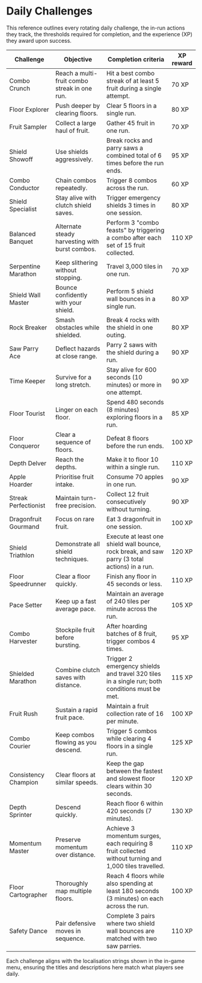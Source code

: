 # Daily Challenges

This reference outlines every rotating daily challenge, the in-run actions they track, the thresholds required for completion, and the experience (XP) they award upon success.

| Challenge | Objective | Completion criteria | XP reward |
| --- | --- | --- | --- |
| Combo Crunch | Reach a multi-fruit combo streak in one run. | Hit a best combo streak of at least 5 fruit during a single attempt. | 70 XP |
| Floor Explorer | Push deeper by clearing floors. | Clear 5 floors in a single run. | 80 XP |
| Fruit Sampler | Collect a large haul of fruit. | Gather 45 fruit in one run. | 70 XP |
| Shield Showoff | Use shields aggressively. | Break rocks and parry saws a combined total of 6 times before the run ends. | 95 XP |
| Combo Conductor | Chain combos repeatedly. | Trigger 8 combos across the run. | 60 XP |
| Shield Specialist | Stay alive with clutch shield saves. | Trigger emergency shields 3 times in one session. | 80 XP |
| Balanced Banquet | Alternate steady harvesting with burst combos. | Perform 3 "combo feasts" by triggering a combo after each set of 15 fruit collected. | 110 XP |
| Serpentine Marathon | Keep slithering without stopping. | Travel 3,000 tiles in one run. | 70 XP |
| Shield Wall Master | Bounce confidently with your shield. | Perform 5 shield wall bounces in a single run. | 80 XP |
| Rock Breaker | Smash obstacles while shielded. | Break 4 rocks with the shield in one outing. | 80 XP |
| Saw Parry Ace | Deflect hazards at close range. | Parry 2 saws with the shield during a run. | 90 XP |
| Time Keeper | Survive for a long stretch. | Stay alive for 600 seconds (10 minutes) or more in one attempt. | 90 XP |
| Floor Tourist | Linger on each floor. | Spend 480 seconds (8 minutes) exploring floors in a run. | 85 XP |
| Floor Conqueror | Clear a sequence of floors. | Defeat 8 floors before the run ends. | 100 XP |
| Depth Delver | Reach the depths. | Make it to floor 10 within a single run. | 110 XP |
| Apple Hoarder | Prioritise fruit intake. | Consume 70 apples in one run. | 90 XP |
| Streak Perfectionist | Maintain turn-free precision. | Collect 12 fruit consecutively without turning. | 90 XP |
| Dragonfruit Gourmand | Focus on rare fruit. | Eat 3 dragonfruit in one session. | 100 XP |
| Shield Triathlon | Demonstrate all shield techniques. | Execute at least one shield wall bounce, rock break, and saw parry (3 total actions) in a run. | 120 XP |
| Floor Speedrunner | Clear a floor quickly. | Finish any floor in 45 seconds or less. | 110 XP |
| Pace Setter | Keep up a fast average pace. | Maintain an average of 240 tiles per minute across the run. | 105 XP |
| Combo Harvester | Stockpile fruit before bursting. | After hoarding batches of 8 fruit, trigger combos 4 times. | 95 XP |
| Shielded Marathon | Combine clutch saves with distance. | Trigger 2 emergency shields and travel 320 tiles in a single run; both conditions must be met. | 115 XP |
| Fruit Rush | Sustain a rapid fruit pace. | Maintain a fruit collection rate of 16 per minute. | 100 XP |
| Combo Courier | Keep combos flowing as you descend. | Trigger 5 combos while clearing 4 floors in a single run. | 125 XP |
| Consistency Champion | Clear floors at similar speeds. | Keep the gap between the fastest and slowest floor clears within 30 seconds. | 120 XP |
| Depth Sprinter | Descend quickly. | Reach floor 6 within 420 seconds (7 minutes). | 130 XP |
| Momentum Master | Preserve momentum over distance. | Achieve 3 momentum surges, each requiring 8 fruit collected without turning and 1,000 tiles travelled. | 110 XP |
| Floor Cartographer | Thoroughly map multiple floors. | Reach 4 floors while also spending at least 180 seconds (3 minutes) on each across the run. | 100 XP |
| Safety Dance | Pair defensive moves in sequence. | Complete 3 pairs where two shield wall bounces are matched with two saw parries. | 110 XP |

Each challenge aligns with the localisation strings shown in the in-game menu, ensuring the titles and descriptions here match what players see daily.
